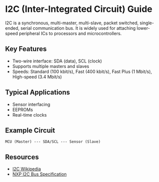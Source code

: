# I2C (Inter-Integrated Circuit) Guide

I2C is a synchronous, multi-master, multi-slave, packet switched, single-ended, serial communication bus. It is widely used for attaching lower-speed peripheral ICs to processors and microcontrollers.

## Key Features
- Two-wire interface: SDA (data), SCL (clock)
- Supports multiple masters and slaves
- Speeds: Standard (100 kbit/s), Fast (400 kbit/s), Fast Plus (1 Mbit/s), High-speed (3.4 Mbit/s)

## Typical Applications
- Sensor interfacing
- EEPROMs
- Real-time clocks

## Example Circuit
```
MCU (Master) --- SDA/SCL --- Sensor (Slave)
```

## Resources
- [I2C Wikipedia](https://en.wikipedia.org/wiki/I%C2%B2C)
- [NXP I2C Bus Specification](https://www.nxp.com/docs/en/user-guide/UM10204.pdf)
